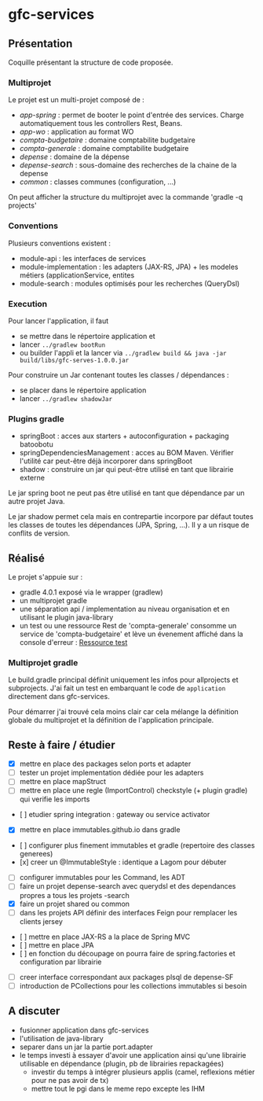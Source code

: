 # gfc-services

## Présentation

Coquille présentant la structure de code proposée.

### Multiprojet

Le projet est un multi-projet composé de :
- *app-spring* : permet de booter le point d'entrée des services. Charge automatiquement tous les controllers Rest, Beans.
- *app-wo* : application au format WO
- *compta-budgetaire* : domaine comptabilite budgetaire
- *compta-generale* : domaine comptabilite budgetaire
- *depense* : domaine de la dépense
- *depense-search* : sous-domaine des recherches de la chaine de la depense
- *common* : classes communes (configuration, ...)

On peut afficher la structure du multiprojet avec la commande 'gradle -q projects'

### Conventions

Plusieurs conventions existent :
- module-api : les interfaces de services
- module-implementation : les adapters (JAX-RS, JPA) + les modeles métiers (applicationService, entites
- module-search : modules optimisés pour les recherches (QueryDsl)

### Execution

Pour lancer l'application, il faut
- se mettre dans le répertoire application et
- lancer `../gradlew bootRun`
- ou builder l'appli et la lancer via `../gradlew build && java -jar build/libs/gfc-serves-1.0.0.jar`

Pour construire un Jar contenant toutes les classes / dépendances :
- se placer dans le répertoire application
- lancer `../gradlew shadowJar`

### Plugins gradle

- springBoot : acces aux starters + autoconfiguration + packaging batoobotu
- springDependenciesManagement : acces au BOM Maven. Vérifier l'utilité car peut-être déjà incorporer dans springBoot
- shadow : construire un jar qui peut-être utilisé en tant que librairie externe

Le jar spring boot ne peut pas être utilisé en tant que dépendance par un autre projet Java.

Le jar shadow permet cela mais en contrepartie incorpore par défaut toutes les classes de toutes les dépendances (JPA, Spring, ...).
Il y a un risque de conflits de version.

## Réalisé

Le projet s'appuie sur :
- gradle 4.0.1 exposé via le wrapper (gradlew)
- un multiprojet gradle
- une séparation api / implementation au niveau organisation et en utilisant le plugin java-library
- un test ou une ressource Rest de 'compta-generale' consomme un service de 'compta-budgetaire' et lève un évenement affiché dans la console d'erreur : [Ressource test](http://localhost:8080/compta-generale/hello)

### Multiprojet gradle

Le build.gradle principal définit uniquement les infos pour allprojects et subprojects. J'ai fait un test en embarquant le code de `application` directement dans gfc-services.

Pour démarrer j'ai trouvé cela moins clair car cela mélange la définition globale du multiprojet et la définition de l'application principale.

## Reste à faire / étudier

- [x] mettre en place des packages selon ports et adapter
- [ ] tester un projet implementation dédiée pour les adapters
- [ ] mettre en place mapStruct
- [ ] mettre en place une regle (ImportControl) checkstyle (+ plugin gradle) qui verifie les imports
- [ ] etudier spring integration : gateway ou service activator
- [x] mettre en place immutables.github.io dans gradle
- [ ] configurer plus finement immutables et gradle (repertoire des classes generees)
- [x] creer un @ImmutableStyle : identique a Lagom pour débuter
- [ ] configurer immutables pour les Command, les ADT
- [ ] faire un projet depense-search avec querydsl et des dependances propres a tous les projets <module>-search
- [x] faire un projet shared ou common
- [ ] dans les projets API définir des interfaces Feign pour remplacer les clients jersey
- [ ] mettre en place JAX-RS a la place de Spring MVC
- [ ] mettre en place JPA
- [ ] en fonction du découpage on pourra faire de spring.factories et configuration par librairie
- [ ] creer interface correspondant aux packages plsql de depense-SF
- [ ] introduction de PCollections pour les collections immutables si besoin

## A discuter

- fusionner application dans gfc-services
- l'utilisation de java-library
- separer dans un jar la partie port.adapter
- le temps investi à essayer d'avoir une application ainsi qu'une librairie utilisable en dépendance (plugin, pb de librairies repackagées)
    + investir du temps à intégrer plusieurs applis (camel, reflexions métier pour ne pas avoir de tx)
    + mettre tout le pgi dans le meme repo excepte les IHM
